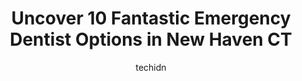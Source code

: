 ---
layout: ampstory
image: https://i0.wp.com/www.depkes.org/wp-content/uploads/2023/06/emergency-dentist-0-in-new-haven-ct-1685805544.jpeg?resize=640,853
author: techidn
featured: false
description: Discover the impressive array of Emergency Dentist options in New Haven CT, where you can find 10 of the largest Emergency Dentist establishments in the area. From renowned classics to hidde
title: Uncover 10 Fantastic Emergency Dentist Options in New Haven CT
cover:
   title: Uncover 10 Fantastic Emergency Dentist Options in New Haven CT
   subtitle: Rickpate
   background: https://www.depkes.org/wp-content/uploads/2023/06/emergency-dentist-0-in-new-haven-ct-1685805544.jpeg

pages: 
 - layout: thirds
   top: <h1>#1 Long Wharf Dental Group</h1>
   bottom: "<p>Wow! What could I say about Long Wharf Dental! This Practice has been my dental home for the past 6+ years and I would recommend them to ALL that are in search of a denta</p>"
   background: https://www.depkes.org/wp-content/uploads/2023/06/emergency-dentist-1-in-new-haven-ct-1685805544.jpeg
   backgroundblur: true
 - layout: thirds
   top: <h1>#2 Dr. Dental - Dentistry & Braces</h1>
   bottom: "<p>This is a great place to go take care of your teeth. The team was very professional examining and providing with solutions by priority. I had to do an extraction and Dr. </p>"
   background: https://www.depkes.org/wp-content/uploads/2023/06/emergency-dentist-2-in-new-haven-ct-1685805545.jpeg
   cta:
      link: https://www.depkes.org/blog/uncover-10-fantastic-emergency-dentist-options-in-new-haven-ct/
      text: Uncover 10 Fantastic Emergency Dentist Options in New Haven CT
 - layout: thirds
   top: <h1>#3 New Haven Dental Group</h1>
   bottom: "<p>123 York St # 4L, New Haven, CT 06511, United States</p>"
   background: https://www.depkes.org/wp-content/uploads/2023/06/emergency-dentist-3-in-new-haven-ct-1685805546.jpeg
   cta:
      link: https://www.depkes.org/blog/uncover-10-fantastic-emergency-dentist-options-in-new-haven-ct/
      text: Uncover 10 Fantastic Emergency Dentist Options in New Haven CT
 - layout: thirds
   top: <h1>#4 Dr. Dental</h1>
   bottom: "<p>89 Church St, New Haven, CT 06510, United States</p>"
   background: https://images.unsplash.com/photo-1522441815192-d9f04eb0615c?ixlib=rb-4.0.3&ixid=MnwxMjA3fDB8MHxwaG90by1wYWdlfHx8fGVufDB8fHx8&auto=format&fit=crop&w=640&h=853&q=80
   cta:
      link: https://www.depkes.org/blog/uncover-10-fantastic-emergency-dentist-options-in-new-haven-ct/
      text: Uncover 10 Fantastic Emergency Dentist Options in New Haven CT
 - layout: thirds
   top: <h1>#5 Columbia Dental</h1>
   bottom: "<p>46 Prince St, New Haven, CT 06519, United States</p>"
   background: https://images.unsplash.com/photo-1567360425618-1594206637d2?ixlib=rb-4.0.3&ixid=MnwxMjA3fDB8MHxwaG90by1wYWdlfHx8fGVufDB8fHx8&auto=format&fit=crop&w=640&h=853&q=80
   cta:
      link: https://www.depkes.org/blog/uncover-10-fantastic-emergency-dentist-options-in-new-haven-ct/
      text: Uncover 10 Fantastic Emergency Dentist Options in New Haven CT
 - layout: thirds
   top: <h1>#6 New Haven Dental Group</h1>
   bottom: "<p>3 Research Dr, Woodbridge, CT 06525, United States</p>"
   background: https://images.unsplash.com/photo-1524169358666-79f22534bc6e?ixlib=rb-4.0.3&ixid=MnwxMjA3fDB8MHxwaG90by1wYWdlfHx8fGVufDB8fHx8&auto=format&fit=crop&w=640&h=853&q=80
   cta:
      link: https://www.depkes.org/blog/uncover-10-fantastic-emergency-dentist-options-in-new-haven-ct/
      text: Uncover 10 Fantastic Emergency Dentist Options in New Haven CT
 - layout: thirds
   top: <h1>#7 Horizon Dental Group</h1>
   bottom: "<p>214 Grand Ave, New Haven, CT 06513, United States</p>"
   background: https://images.unsplash.com/photo-1488554378835-f7acf46e6c98?ixlib=rb-4.0.3&ixid=MnwxMjA3fDB8MHxwaG90by1wYWdlfHx8fGVufDB8fHx8&auto=format&fit=crop&w=640&h=853&q=80
   cta:
      link: https://www.depkes.org/blog/uncover-10-fantastic-emergency-dentist-options-in-new-haven-ct/
      text: Uncover 10 Fantastic Emergency Dentist Options in New Haven CT
 - layout: thirds
   middle: Continue reading...
   background: https://images.unsplash.com/photo-1567095761054-7a02e69e5c43?ixlib=rb-4.0.3&ixid=MnwxMjA3fDB8MHxwaG90by1wYWdlfHx8fGVufDB8fHx8&auto=format&fit=crop&w=640&h=853&q=80
   cta:
      link: https://www.depkes.org/blog/uncover-10-fantastic-emergency-dentist-options-in-new-haven-ct/
      text: Uncover 10 Fantastic Emergency Dentist Options in New Haven CT
      
---